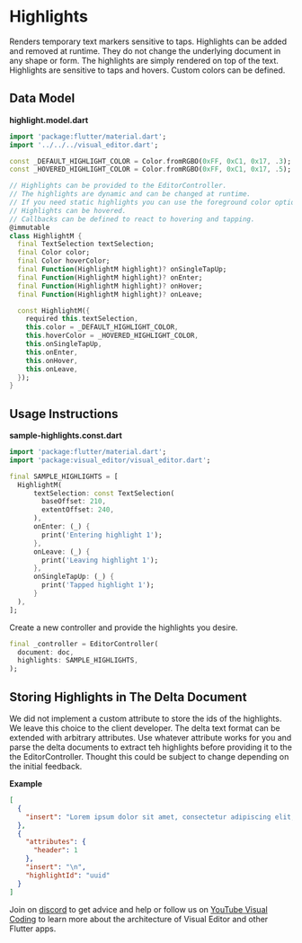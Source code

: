 # Highlights
Renders temporary text markers sensitive to taps. Highlights can be added and removed at runtime. They do not change the underlying document in any shape or form. The highlights are simply rendered on top of the text. Highlights are sensitive to taps and hovers. Custom colors can be defined. 

## Data Model
**highlight.model.dart**
```dart
import 'package:flutter/material.dart';
import '../../../visual_editor.dart';

const _DEFAULT_HIGHLIGHT_COLOR = Color.fromRGBO(0xFF, 0xC1, 0x17, .3);
const _HOVERED_HIGHLIGHT_COLOR = Color.fromRGBO(0xFF, 0xC1, 0x17, .5);

// Highlights can be provided to the EditorController.
// The highlights are dynamic and can be changed at runtime.
// If you need static highlights you can use the foreground color option.
// Highlights can be hovered.
// Callbacks can be defined to react to hovering and tapping.
@immutable
class HighlightM {
  final TextSelection textSelection;
  final Color color;
  final Color hoverColor;
  final Function(HighlightM highlight)? onSingleTapUp;
  final Function(HighlightM highlight)? onEnter;
  final Function(HighlightM highlight)? onHover;
  final Function(HighlightM highlight)? onLeave;

  const HighlightM({
    required this.textSelection,
    this.color = _DEFAULT_HIGHLIGHT_COLOR,
    this.hoverColor = _HOVERED_HIGHLIGHT_COLOR,
    this.onSingleTapUp,
    this.onEnter,
    this.onHover,
    this.onLeave,
  });
}
```

## Usage Instructions
**sample-highlights.const.dart**
```dart
import 'package:flutter/material.dart';
import 'package:visual_editor/visual_editor.dart';

final SAMPLE_HIGHLIGHTS = [
  HighlightM(
      textSelection: const TextSelection(
        baseOffset: 210,
        extentOffset: 240,
      ),
      onEnter: (_) {
        print('Entering highlight 1');
      },
      onLeave: (_) {
        print('Leaving highlight 1');
      },
      onSingleTapUp: (_) {
        print('Tapped highlight 1');
      }
  ),
];
```

Create a new controller and provide the highlights you desire.
```dart
final _controller = EditorController(
  document: doc,
  highlights: SAMPLE_HIGHLIGHTS,
);
```

## Storing Highlights in The Delta Document
We did not implement a custom attribute to store the ids of the highlights. We leave this choice to the client developer. The delta text format can be extended with arbitrary attributes. Use whatever attribute works for you and parse the delta documents to extract teh highlights before providing it to the the EditorController. Thought this could be subject to change depending on the initial feedback.

**Example**
```json
[
  {
    "insert": "Lorem ipsum dolor sit amet, consectetur adipiscing elit, sed do eiusmod tempor incididunt ut labore et dolore magna aliqua."
  },
  {
    "attributes": {
      "header": 1
    },
    "insert": "\n",
    "highlightId": "uuid"
  }
]
```

Join on [discord](https://discord.gg/XpGygmXde4) to get advice and help or follow us on [YouTube Visual Coding](https://www.youtube.com/channel/UC2-5lfNbbErIds0Iuai8yfA) to learn more about the architecture of Visual Editor and other Flutter apps.